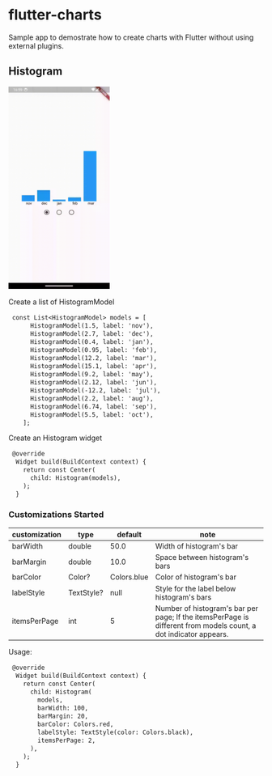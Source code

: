# flutter-charts

Sample app to demostrate how to create charts with Flutter without using external plugins.

## Histogram

<img src="https://raw.githubusercontent.com/stefanodp91/flutter-chart/master/raw/sample.gif" alt="Record screen of how to use a histogram char" width="200" height="400">


Create a list of HistogramModel 

```
 const List<HistogramModel> models = [
      HistogramModel(1.5, label: 'nov'),
      HistogramModel(2.7, label: 'dec'),
      HistogramModel(0.4, label: 'jan'),
      HistogramModel(0.95, label: 'feb'),
      HistogramModel(12.2, label: 'mar'),
      HistogramModel(15.1, label: 'apr'),
      HistogramModel(9.2, label: 'may'),
      HistogramModel(2.12, label: 'jun'),
      HistogramModel(-12.2, label: 'jul'),
      HistogramModel(2.2, label: 'aug'),
      HistogramModel(6.74, label: 'sep'),
      HistogramModel(5.5, label: 'oct'),
    ];
```

Create an Histogram widget 

```
 @override
  Widget build(BuildContext context) { 
    return const Center(
      child: Histogram(models),
    );
  }
```

### Customizations Started

| customization  | type  | default  | note  |
|---|---|---|---|
| barWidth  | double  | 50.0  | Width of histogram's bar |
| barMargin | double  | 10.0  | Space between histogram's bars  |
| barColor  | Color?  | Colors.blue | Color of histogram's bar  |
| labelStyle | TextStyle?  | null | Style for the label below histogram's bars  |
| itemsPerPage | int  | 5 | Number of histogram's bar per page; If the itemsPerPage is different from models count, a dot indicator appears. |

Usage:

```
 @override
  Widget build(BuildContext context) { 
    return const Center(
      child: Histogram(
        models,
        barWidth: 100,
        barMargin: 20,
        barColor: Colors.red,
        labelStyle: TextStyle(color: Colors.black),
        itemsPerPage: 2,
      ),
    );
  }
```
